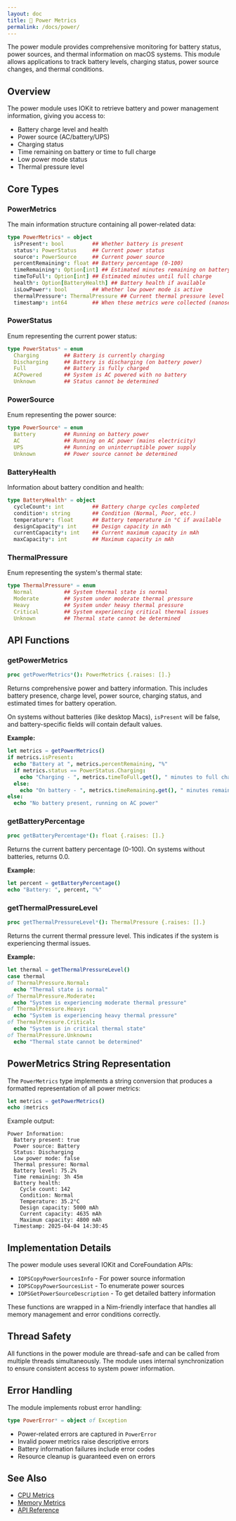 ```yaml
---
layout: doc
title: 🔋 Power Metrics
permalink: /docs/power/
---
```


The power module provides comprehensive monitoring for battery status, power sources, and thermal information on macOS systems. This module allows applications to track battery levels, charging status, power source changes, and thermal conditions.

## Overview

The power module uses IOKit to retrieve battery and power management information, giving you access to:

- Battery charge level and health
- Power source (AC/battery/UPS)
- Charging status
- Time remaining on battery or time to full charge
- Low power mode status
- Thermal pressure level

## Core Types

### PowerMetrics

The main information structure containing all power-related data:

```nim
type PowerMetrics* = object
  isPresent*: bool         ## Whether battery is present
  status*: PowerStatus     ## Current power status
  source*: PowerSource     ## Current power source
  percentRemaining*: float ## Battery percentage (0-100)
  timeRemaining*: Option[int] ## Estimated minutes remaining on battery
  timeToFull*: Option[int] ## Estimated minutes until full charge
  health*: Option[BatteryHealth] ## Battery health if available
  isLowPower*: bool        ## Whether low power mode is active
  thermalPressure*: ThermalPressure ## Current thermal pressure level
  timestamp*: int64        ## When these metrics were collected (nanoseconds)
```

### PowerStatus

Enum representing the current power status:

```nim
type PowerStatus* = enum
  Charging        ## Battery is currently charging
  Discharging     ## Battery is discharging (on battery power)
  Full            ## Battery is fully charged
  ACPowered       ## System is AC powered with no battery
  Unknown         ## Status cannot be determined
```

### PowerSource

Enum representing the power source:

```nim
type PowerSource* = enum
  Battery         ## Running on battery power
  AC              ## Running on AC power (mains electricity)
  UPS             ## Running on uninterruptible power supply
  Unknown         ## Power source cannot be determined
```

### BatteryHealth

Information about battery condition and health:

```nim
type BatteryHealth* = object
  cycleCount*: int         ## Battery charge cycles completed
  condition*: string       ## Condition (Normal, Poor, etc.)
  temperature*: float      ## Battery temperature in °C if available
  designCapacity*: int     ## Design capacity in mAh
  currentCapacity*: int    ## Current maximum capacity in mAh
  maxCapacity*: int        ## Maximum capacity in mAh
```

### ThermalPressure

Enum representing the system's thermal state:

```nim
type ThermalPressure* = enum
  Normal          ## System thermal state is normal
  Moderate        ## System under moderate thermal pressure
  Heavy           ## System under heavy thermal pressure
  Critical        ## System experiencing critical thermal issues
  Unknown         ## Thermal state cannot be determined
```

## API Functions

### getPowerMetrics

```nim
proc getPowerMetrics*(): PowerMetrics {.raises: [].}
```

Returns comprehensive power and battery information. This includes battery presence, charge level, power source, charging status, and estimated times for battery operation.

On systems without batteries (like desktop Macs), `isPresent` will be false, and battery-specific fields will contain default values.

**Example:**

```nim
let metrics = getPowerMetrics()
if metrics.isPresent:
  echo "Battery at ", metrics.percentRemaining, "%"
  if metrics.status == PowerStatus.Charging:
    echo "Charging - ", metrics.timeToFull.get(), " minutes to full charge"
  else:
    echo "On battery - ", metrics.timeRemaining.get(), " minutes remaining"
else:
  echo "No battery present, running on AC power"
```

### getBatteryPercentage

```nim
proc getBatteryPercentage*(): float {.raises: [].}
```

Returns the current battery percentage (0-100). On systems without batteries, returns 0.0.

**Example:**

```nim
let percent = getBatteryPercentage()
echo "Battery: ", percent, "%"
```

### getThermalPressureLevel

```nim
proc getThermalPressureLevel*(): ThermalPressure {.raises: [].}
```

Returns the current thermal pressure level. This indicates if the system is experiencing thermal issues.

**Example:**

```nim
let thermal = getThermalPressureLevel()
case thermal
of ThermalPressure.Normal:
  echo "Thermal state is normal"
of ThermalPressure.Moderate:
  echo "System is experiencing moderate thermal pressure"
of ThermalPressure.Heavy:
  echo "System is experiencing heavy thermal pressure"
of ThermalPressure.Critical:
  echo "System is in critical thermal state"
of ThermalPressure.Unknown:
  echo "Thermal state cannot be determined"
```

## PowerMetrics String Representation

The `PowerMetrics` type implements a string conversion that produces a formatted representation of all power metrics:

```nim
let metrics = getPowerMetrics()
echo $metrics
```

Example output:

```
Power Information:
  Battery present: true
  Power source: Battery
  Status: Discharging
  Low power mode: false
  Thermal pressure: Normal
  Battery level: 75.2%
  Time remaining: 3h 45m
  Battery health:
    Cycle count: 142
    Condition: Normal
    Temperature: 35.2°C
    Design capacity: 5000 mAh
    Current capacity: 4635 mAh
    Maximum capacity: 4800 mAh
  Timestamp: 2025-04-04 14:30:45
```

## Implementation Details

The power module uses several IOKit and CoreFoundation APIs:

- `IOPSCopyPowerSourcesInfo` - For power source information
- `IOPSCopyPowerSourcesList` - To enumerate power sources
- `IOPSGetPowerSourceDescription` - To get detailed battery information

These functions are wrapped in a Nim-friendly interface that handles all memory management and error conditions correctly.

## Thread Safety

All functions in the power module are thread-safe and can be called from multiple threads simultaneously. The module uses internal synchronization to ensure consistent access to system power information.

## Error Handling

The module implements robust error handling:

```nim
type PowerError* = object of Exception
```

- Power-related errors are captured in `PowerError`
- Invalid power metrics raise descriptive errors
- Battery information failures include error codes
- Resource cleanup is guaranteed even on errors

## See Also

- [CPU Metrics](./cpu.html)
- [Memory Metrics](./memory.html)
- [API Reference](./api.html)

